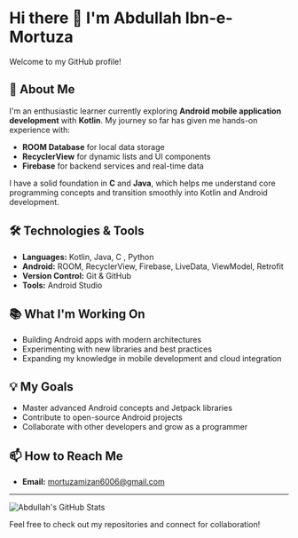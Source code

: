 # Hi there 👋 I'm Abdullah Ibn-e-Mortuza

Welcome to my GitHub profile!

## 🚀 About Me

I'm an enthusiastic learner currently exploring **Android mobile application development** with **Kotlin**. My journey so far has given me hands-on experience with:

- **ROOM Database** for local data storage
- **RecyclerView** for dynamic lists and UI components
- **Firebase** for backend services and real-time data

I have a solid foundation in **C** and **Java**, which helps me understand core programming concepts and transition smoothly into Kotlin and Android development.

## 🛠️ Technologies & Tools

- **Languages:** Kotlin, Java, C , Python
- **Android:** ROOM, RecyclerView, Firebase, LiveData, ViewModel, Retrofit
- **Version Control:** Git & GitHub
- **Tools:** Android Studio

## 📚 What I'm Working On

- Building Android apps with modern architectures
- Experimenting with new libraries and best practices
- Expanding my knowledge in mobile development and cloud integration

## 💡 My Goals

- Master advanced Android concepts and Jetpack libraries
- Contribute to open-source Android projects
- Collaborate with other developers and grow as a programmer

## 📫 How to Reach Me

- **Email:** mortuzamizan6006@gmail.com

---

![Abdullah's GitHub Stats](https://github-readme-stats.vercel.app/api?username=abdullahibnemortuza&show_icons=true&theme=radical)

Feel free to check out my repositories and connect for collaboration!
